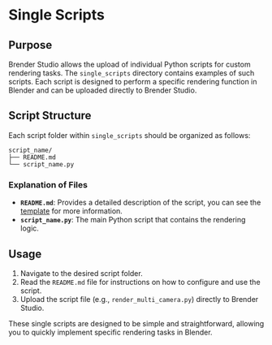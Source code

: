 # Single Scripts

## Purpose
Brender Studio allows the upload of individual Python scripts for custom rendering tasks. The `single_scripts` directory contains examples of such scripts. Each script is designed to perform a specific rendering function in Blender and can be uploaded directly to Brender Studio.

## Script Structure
Each script folder within `single_scripts` should be organized as follows:

```
script_name/
├── README.md
└── script_name.py
```

### Explanation of Files
- **`README.md`**: Provides a detailed description of the script, you can see the [template](../../docs/script_template.md) for more information.
- **`script_name.py`**: The main Python script that contains the rendering logic.


## Usage
1. Navigate to the desired script folder.
2. Read the `README.md` file for instructions on how to configure and use the script.
3. Upload the script file (e.g., `render_multi_camera.py`) directly to Brender Studio.

These single scripts are designed to be simple and straightforward, allowing you to quickly implement specific rendering tasks in Blender.
